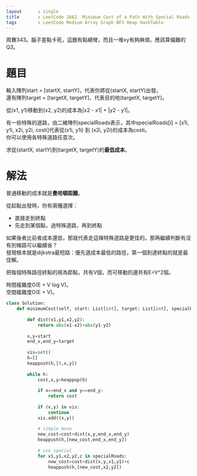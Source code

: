 ```yaml
--- 
layout      : single
title       : LeetCode 2662. Minimum Cost of a Path With Special Roads
tags        : LeetCode Medium Array Graph BFS Heap HashTable
---
```

周賽343。腦子差點卡死，這題有點繞彎，而且一堆xy有夠麻煩，應該算偏難的Q3。  

# 題目
輸入陣列start = [startX, startY]，代表你將從(startX, startY)出發。  
還有陣列target = [targetX, targetY]，代表目的地(targetX, targetY)。  

從(x1, y1)移動到(x2, y2)的成本為|x2 - x1| + |y2 - y1|。  

有一些特殊的道路，由二維陣列specialRoads表示，其中specialRoads[i] = [x1i, y1i, x2i, y2i, costi]代表從(x1i, y1i) 到 (x2i, y2i)的成本為costi。  
你可以使用各特殊道路任意次。  

求從(startX, startY)到(targetX, targetY)的**最低成本**。  

# 解法
普通移動的成本就是**曼哈頓距離**。  

從起點出發時，你有兩種選擇：  
- 直接走到終點  
- 先走到某個點，過特殊道路，再到終點  

如果後者比前者成本還低，那就代表走這條特殊道路是更佳的。那再繼續判斷有沒有別條路可以繼續省？  
發現根本就是dijkstra最短路：優先選成本最低的路徑，第一個到達終點的就是最佳解。  

把每個特殊路徑終點的視為節點，共有V個，而可移動的邊共有E=V^2個。  

時間複雜度O(E + V log V)。  
空間複雜度O(E + V)。  

```python
class Solution:
    def minimumCost(self, start: List[int], target: List[int], specialRoads: List[List[int]]) -> int:
        
        def dist(x1,y1,x2,y2):
            return abs(x1-x2)+abs(y1-y2)
        
        x,y=start
        end_x,end_y=target
        
        vis=set()
        h=[]
        heappush(h,[0,x,y])
        
        while h:    
            cost,x,y=heappop(h)
            
            if x==end_x and y==end_y:
                return cost
            
            if (x,y) in vis:
                continue
            vis.add((x,y))
            
            # simple move
            new_cost=cost+dist(x,y,end_x,end_y)
            heappush(h,[new_cost,end_x,end_y])
            
            # use special
            for x1,y1,x2,y2,c in specialRoads:
                new_cost=cost+dist(x,y,x1,y1)+c
                heappush(h,[new_cost,x2,y2])
```

